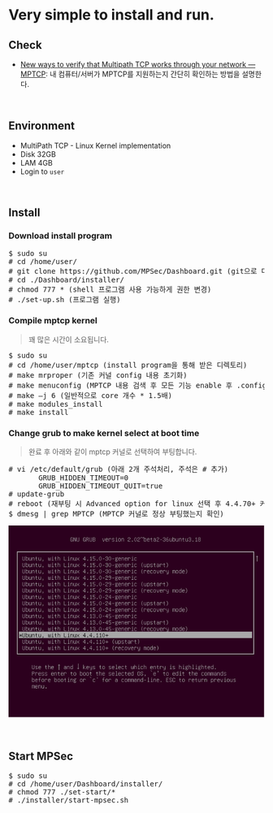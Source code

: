 # Very simple to install and run.

## Check

* [New ways to verify that Multipath TCP works through your network — MPTCP](http://blog.multipath-tcp.org/blog/html/2015/12/16/mptcp_tools.html): 내 컴퓨터/서버가 MPTCP를 지원하는지 간단히 확인하는 방법을 설명한다.



<br/>

## Environment

* MultiPath TCP - Linux Kernel implementation
* Disk 32GB
* LAM 4GB
* Login to `user`




<br/>

## Install

### Download install program

<pre>
$ sudo su
# cd /home/user/
# git clone https://github.com/MPSec/Dashboard.git (git으로 다운)
# cd ./Dashboard/installer/
# chmod 777 * (shell 프로그램 사용 가능하게 권한 변경)
# ./set-up.sh (프로그램 실행)
</pre>


### Compile mptcp kernel

> 꽤 많은 시간이 소요됩니다.

<pre>
$ sudo su
# cd /home/user/mptcp (install program을 통해 받은 디렉토리)
# make mrproper (기존 커널 config 내용 초기화)
# make menuconfig (MPTCP 내용 검색 후 모든 기능 enable 후 .config 파일에 저장)
# make –j 6 (일반적으로 core 개수 * 1.5배)
# make modules_install
# make install
</pre>

### Change grub to make kernel select at boot time

> 완료 후 아래와 같이 mptcp 커널로 선택하여 부팅합니다. 

<pre>
# vi /etc/default/grub (아래 2개 주석처리, 주석은 # 추가)
       GRUB_HIDDEN_TIMEOUT=0
       GRUB_HIDDEN_TIMEOUT_QUIT=true
# update-grub
# reboot (재부팅 시 Advanced option for linux 선택 후 4.4.70+ 커널 선택 후 부팅)
$ dmesg | grep MPTCP (MPTCP 커널로 정상 부팅했는지 확인)
</pre>

![mptcp kernel](/md_images/mptcp-kernel.png)




<br/>

## Start MPSec

<pre>
$ sudo su
# cd /home/user/Dashboard/installer/
# chmod 777 ./set-start/*
# ./installer/start-mpsec.sh
</pre>
